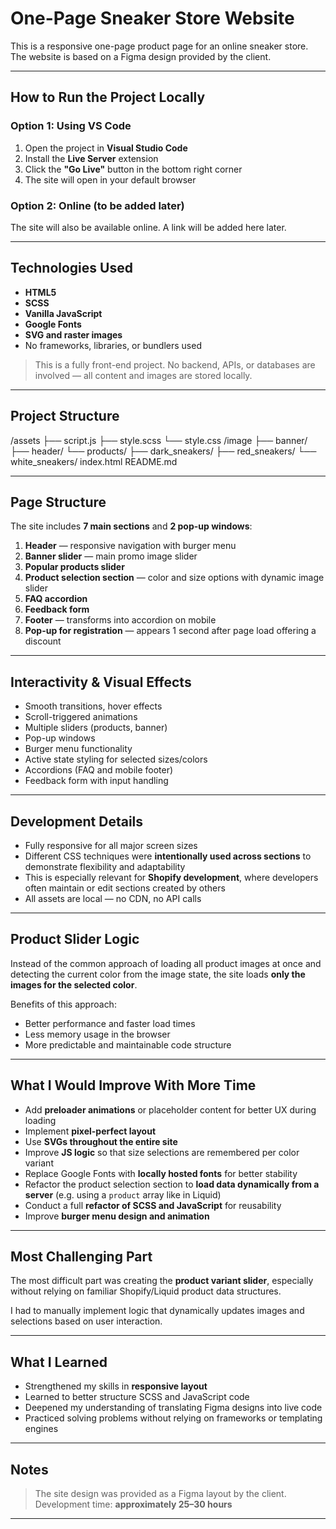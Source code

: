 # One-Page Sneaker Store Website

This is a responsive one-page product page for an online sneaker store.
The website is based on a Figma design provided by the client.

---

## How to Run the Project Locally

### Option 1: Using VS Code
1. Open the project in **Visual Studio Code**
2. Install the **Live Server** extension
3. Click the **"Go Live"** button in the bottom right corner
4. The site will open in your default browser

### Option 2: Online (to be added later)
The site will also be available online. A link will be added here later.

---

## Technologies Used

- **HTML5**
- **SCSS**
- **Vanilla JavaScript**
- **Google Fonts**
- **SVG and raster images**
- No frameworks, libraries, or bundlers used

> This is a fully front-end project. No backend, APIs, or databases are involved — all content and images are stored locally.

---

## Project Structure
/assets
├── script.js
├── style.scss
└── style.css
/image
├── banner/
├── header/
└── products/
├── dark_sneakers/
├── red_sneakers/
└── white_sneakers/
index.html
README.md

---

## Page Structure

The site includes **7 main sections** and **2 pop-up windows**:

1. **Header** — responsive navigation with burger menu
2. **Banner slider** — main promo image slider
3. **Popular products slider**
4. **Product selection section** — color and size options with dynamic image slider
5. **FAQ accordion**
6. **Feedback form**
7. **Footer** — transforms into accordion on mobile
8. **Pop-up for registration** — appears 1 second after page load offering a discount

---

## Interactivity & Visual Effects

- Smooth transitions, hover effects
- Scroll-triggered animations
- Multiple sliders (products, banner)
- Pop-up windows
- Burger menu functionality
- Active state styling for selected sizes/colors
- Accordions (FAQ and mobile footer)
- Feedback form with input handling

---

## Development Details

- Fully responsive for all major screen sizes
- Different CSS techniques were **intentionally used across sections** to demonstrate flexibility and adaptability
- This is especially relevant for **Shopify development**, where developers often maintain or edit sections created by others
- All assets are local — no CDN, no API calls

---

## Product Slider Logic

Instead of the common approach of loading all product images at once and detecting the current color from the image state,
the site loads **only the images for the selected color**.

Benefits of this approach:
- Better performance and faster load times
- Less memory usage in the browser
- More predictable and maintainable code structure

---

## What I Would Improve With More Time

- Add **preloader animations** or placeholder content for better UX during loading
- Implement **pixel-perfect layout**
- Use **SVGs throughout the entire site**
- Improve **JS logic** so that size selections are remembered per color variant
- Replace Google Fonts with **locally hosted fonts** for better stability
- Refactor the product selection section to **load data dynamically from a server** (e.g. using a `product` array like in Liquid)
- Conduct a full **refactor of SCSS and JavaScript** for reusability
- Improve **burger menu design and animation**

---

## Most Challenging Part

The most difficult part was creating the **product variant slider**,
especially without relying on familiar Shopify/Liquid product data structures.

I had to manually implement logic that dynamically updates images and selections based on user interaction.

---

## What I Learned

- Strengthened my skills in **responsive layout**
- Learned to better structure SCSS and JavaScript code
- Deepened my understanding of translating Figma designs into live code
- Practiced solving problems without relying on frameworks or templating engines

---

## Notes

> The site design was provided as a Figma layout by the client.
> Development time: **approximately 25–30 hours**

---



